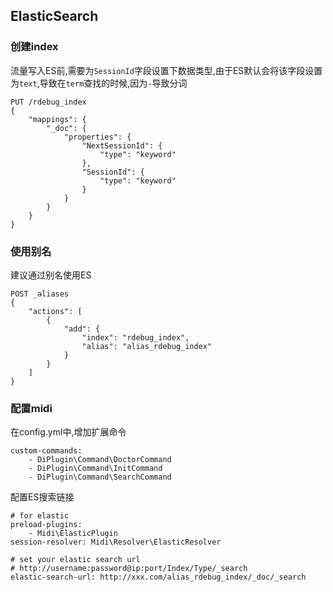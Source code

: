 ## ElasticSearch

### 创建index
流量写入ES前,需要为`SessionId`字段设置下数据类型,由于ES默认会将该字段设置为`text`,导致在`term`查找的时候,因为`-`导致分词

```
PUT /rdebug_index
{
    "mappings": {
        "_doc": {
            "properties": {
                "NextSessionId": {
                    "type": "keyword"
                },
                "SessionId": {
                    "type": "keyword"
                }
            }
        }
    }
}
```

### 使用别名
建议通过别名使用ES
```
POST _aliases
{
    "actions": [
        {
            "add": {
                "index": "rdebug_index",
                "alias": "alias_rdebug_index"
            }
        }
    ]
}
```

### 配置midi
在config.yml中,增加扩展命令
```
custom-commands:
    - DiPlugin\Command\DoctorCommand
    - DiPlugin\Command\InitCommand
    - DiPlugin\Command\SearchCommand
```
配置ES搜索链接
```
# for elastic
preload-plugins:
    - Midi\ElasticPlugin
session-resolver: Midi\Resolver\ElasticResolver

# set your elastic search url
# http://username:password@ip:port/Index/Type/_search
elastic-search-url: http://xxx.com/alias_rdebug_index/_doc/_search
```